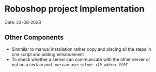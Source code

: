 # Roboshop project Implementation

Date: 23-08-2023

## Other Components

- Simmilar to manual installation rather copy and placing all the steps in one script and adding enhancement
- To check whether a server can communicate with the other server or not on a certain port, we can use: `telnet <IP addrs> PORT`
